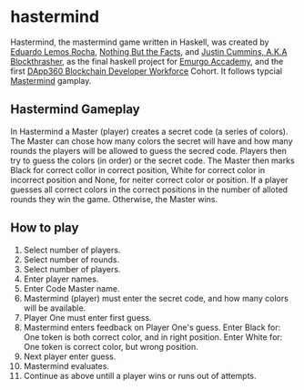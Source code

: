 # hastermind

Hastermind, the mastermind game written in Haskell, was created by <a href= https://github.com/EduardoLR10> Eduardo Lemos Rocha</a>, <a href=https://github.com/Nothnbutthefacts>Nothing But the Facts</a>, and <a href=https://github.com/blockthrasher>Justin Cummins, A.K.A Blockthrasher</a>, as the final haskell project for <a href=https://education.emurgo.io/>Emurgo Accademy</a>, and the first <a href=https://www.dapp360.io/>DApp360 Blockchain Developer Workforce</a> Cohort.
It follows typcial <a href=https://en.wikipedia.org/wiki/Mastermind_(board_game)>Mastermind</a> gamplay. 

<h2>Hastermind Gameplay</h2>

In Hastermind a Master (player) creates a secret code (a series of colors). <br>
The Master can chose how many colors the secret will have and how many rounds the players will be allowed to guess the secred code. 
Players then try to guess the colors (in order) or the secret code. The Master then marks Black for correct collor in correct position, White for correct color in incorrect position and None, for neiter correct color or position. 
If a player guesses all correct colors in the correct positions in the number of alloted rounds they win the game. 
Otherwise, the Master wins.

<h2>How to play</h2>

1. Select number of players. </br>
2. Select number of rounds.</br>
3. Select number of players. </br>
4. Enter player names.</br>
5. Enter Code Master name.</br>
6. Mastermind (player) must enter the secret code, and how many colors will be available.</br>
7. Player One must enter first guess. </br>
8. Mastermind enters feedback on Player One's guess. Enter Black for: One token is both correct color, and in right position. Enter White for: One token is correct color, but wrong position. </br>
9. Next player enter guess. </br>
10. Mastermind evaluates. </br>
11. Continue as above untill a player wins or runs out of attempts. 
